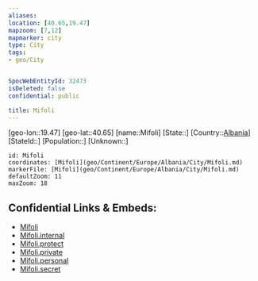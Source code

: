 ```yaml
---
aliases: 
location: [40.65,19.47]
mapzoom: [7,12] 
mapmarker: city 
type: City
tags:
- geo/City


SpocWebEntityId: 32473
isDeleted: false
confidential: public

title: Mifoli
---
```

[geo-lon::19.47]
[geo-lat::40.65]
[name::Mifoli]
[State::]
[Country::[Albania](geo/Continent/Europe/Albania.md)]
[StateId::]
[Population::]
[Unknown::]


```leaflet
id: Mifoli
coordinates: [Mifoli](geo/Continent/Europe/Albania/City/Mifoli.md)
markerFile: [Mifoli](geo/Continent/Europe/Albania/City/Mifoli.md)
defaultZoom: 11 
maxZoom: 18
```


## Confidential Links & Embeds: 
- [Mifoli](../../../../../../_public/geo/Continent/Europe/Albania/City/Mifoli.md) 
- [Mifoli.internal](../../../../../../_internal/geo/Continent/Europe/Albania/City/Mifoli.internal.md) 
- [Mifoli.protect](../../../../../../_protect/geo/Continent/Europe/Albania/City/Mifoli.protect.md) 
- [Mifoli.private](../../../../../../_private/geo/Continent/Europe/Albania/City/Mifoli.private.md) 
- [Mifoli.personal](../../../../../../_personal/geo/Continent/Europe/Albania/City/Mifoli.personal.md) 
- [Mifoli.secret](../../../../../../_secret/geo/Continent/Europe/Albania/City/Mifoli.secret.md) 
